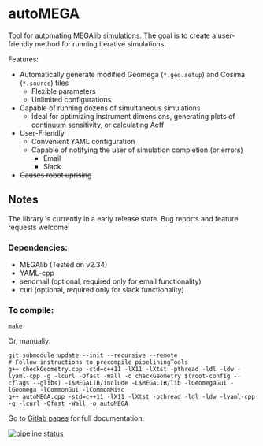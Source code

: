 # autoMEGA

Tool for automating MEGAlib simulations. The goal is to create a user-friendly method for running iterative simulations.

Features:
- Automatically generate modified Geomega (`*.geo.setup`) and Cosima (`*.source`) files
  - Flexible parameters
  - Unlimited configurations
- Capable of running dozens of simultaneous simulations
  - Ideal for optimizing instrument dimensions, generating plots of continuum sensitivity, or calculating Aeff
- User-Friendly
  - Convenient YAML configuration
  - Capable of notifying the user of simulation completion (or errors)
    - Email
    - Slack
- ~~Causes robot uprising~~

## Notes

The library is currently in a early release state. Bug reports and feature requests welcome!

### Dependencies:
- MEGAlib (Tested on v2.34)
- YAML-cpp
- sendmail (optional, required only for email functionality)
- curl (optional, required only for slack functionality)

### To compile:

```
make
```

Or, manually:
```
git submodule update --init --recursive --remote
# Follow instructions to precompile pipeliningTools
g++ checkGeometry.cpp -std=c++11 -lX11 -lXtst -pthread -ldl -ldw -lyaml-cpp -g -lcurl -Ofast -Wall -o checkGeometry $(root-config --cflags --glibs) -I$MEGALIB/include -L$MEGALIB/lib -lGeomegaGui -lGeomega -lCommonGui -lCommonMisc
g++ autoMEGA.cpp -std=c++11 -lX11 -lXtst -pthread -ldl -ldw -lyaml-cpp -g -lcurl -Ofast -Wall -o autoMEGA
```

Go to [Gitlab pages](https://cbray.gitlab.io/autoMEGA/autoMEGA_8cpp.html) for full documentation.

[![pipeline status](https://gitlab.com/cbray/autoMEGA/badges/master/pipeline.svg)](https://gitlab.com/cbray/autoMEGA/pipelines)
